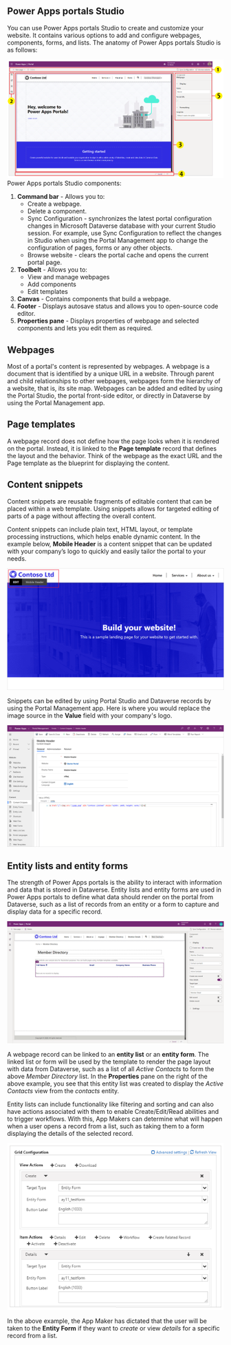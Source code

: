 ## Power Apps portals Studio
You can use Power Apps portals Studio to create and customize your website. It
contains various options to add and configure webpages, components, forms, and
lists. The anatomy of Power Apps portals Studio is as follows:

![Power Apps portals studio](../media/power-apps-portals-studio.png)
Power Apps portals Studio components:
1.  **Command bar** - Allows you to:
    -   Create a webpage.
    -   Delete a component.
    -   Sync Configuration - synchronizes the latest portal configuration
        changes in Microsoft Dataverse database with your current Studio
        session. For example, use Sync Configuration to reflect the changes in
        Studio when using the Portal Management app to change the configuration
        of pages, forms or any other objects.
    -   Browse website - clears the portal cache and opens the current portal
        page.
2.  **Toolbelt** - Allows you to:
    -   View and manage webpages
    -   Add components
    -   Edit templates
3.  **Canvas** - Contains components that build a webpage.
4.  **Footer** - Displays autosave status and allows you to open-source code editor.
5.  **Properties pane** - Displays properties of webpage and selected components
    and lets you edit them as required.

## Webpages

Most of a portal's content is represented by webpages. A webpage is a document
that is identified by a unique URL in a website. Through parent and child relationships 
to other webpages, webpages form the hierarchy of a website, that is, its site map. 
Webpages can be added and edited by using the Portal Studio, the portal front-side editor, 
or directly in Dataverse by using the Portal Management app.

## Page templates

A webpage record does not define how the page looks when it is rendered on the
portal. Instead, it is linked to the **Page template** record that defines the
layout and the behavior. Think of the webpage as the exact URL and the Page
template as the blueprint for displaying the content.

## Content snippets

Content snippets are reusable fragments of editable content that can be placed
within a web template. Using snippets allows for targeted editing of parts of a
page without affecting the overall content.

Content snippets can include plain text, HTML layout, or template processing
instructions, which helps enable dynamic content. In the example below, **Mobile Header** 
is a content snippet that can be updated with your company’s logo to quickly and easily tailor the portal to your needs.

![Title content snippet](../media/content-snippets.png)

Snippets can be edited by using Portal Studio and Dataverse records by
using the Portal Management app. Here is where you would replace the image source in the **Value** field 
with your company's logo. 

![Edit Title content snippets](../media/edit-title-content-snippet.png)

## Entity lists and entity forms

The strength of Power Apps portals is the ability to interact with information
and data that is stored in Dataverse. Entity lists and entity forms are used 
in Power Apps portals to define what data should render on the portal from Dataverse,
such as a list of records from an entity or a form to capture and display data for a specific record. 

![Account entity list](../media/member-directory-entity-list.png)

A webpage record can be linked to an **entity list** or an **entity form**. The linked
list or form will be used by the template to render the page layout with data
from Dataverse, such as a list of all *Active Contacts* to form the above 
*Member Directory* list. In the **Properties** pane on the right of the above example, you
see that this entity list was created to display the *Active Contacts* view
from the *contacts* entity.

Entity lists can include functionality like filtering and sorting and can also have
actions associated with them to enable Create/Edit/Read abilities and to trigger
workflows. With this, App Makers can determine what will happen when a user
opens a record from a list, such as taking them to a form displaying the details
of the selected record.

![Configuring entity lists](../media/configure-entity-lists.png)

In the above example, the App Maker has dictated that the user will be taken to
the **Entity Form** if they want to *create* or view *details* for a specific record
from a list.
